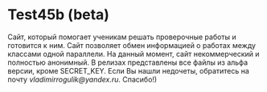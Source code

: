 # Test45b (beta)
Сайт, который помогает ученикам решать проверочные работы и готовится к ним.
Сайт позволяет обмен информацией о работах между классами одной параллели.
На данный момент, сайт некоммерческий и полностью анонимный. В релизах представлены все файлы из альфа версии, кроме SECRET_KEY.
Если Вы нашли недочеты, обратитесь на почту _vladimirrogulik@yandex.ru_.
Спасибо!)

